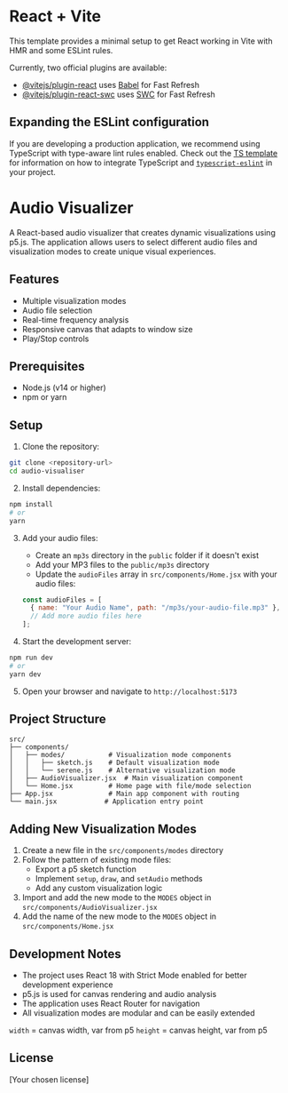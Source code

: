 # React + Vite

This template provides a minimal setup to get React working in Vite with HMR and some ESLint rules.

Currently, two official plugins are available:

- [@vitejs/plugin-react](https://github.com/vitejs/vite-plugin-react/blob/main/packages/plugin-react) uses [Babel](https://babeljs.io/) for Fast Refresh
- [@vitejs/plugin-react-swc](https://github.com/vitejs/vite-plugin-react/blob/main/packages/plugin-react-swc) uses [SWC](https://swc.rs/) for Fast Refresh

## Expanding the ESLint configuration

If you are developing a production application, we recommend using TypeScript with type-aware lint rules enabled. Check out the [TS template](https://github.com/vitejs/vite/tree/main/packages/create-vite/template-react-ts) for information on how to integrate TypeScript and [`typescript-eslint`](https://typescript-eslint.io) in your project.

# Audio Visualizer

A React-based audio visualizer that creates dynamic visualizations using p5.js. The application allows users to select different audio files and visualization modes to create unique visual experiences.

## Features

- Multiple visualization modes
- Audio file selection
- Real-time frequency analysis
- Responsive canvas that adapts to window size
- Play/Stop controls

## Prerequisites

- Node.js (v14 or higher)
- npm or yarn

## Setup

1. Clone the repository:

```bash
git clone <repository-url>
cd audio-visualiser
```

2. Install dependencies:

```bash
npm install
# or
yarn
```

3. Add your audio files:

   - Create an `mp3s` directory in the `public` folder if it doesn't exist
   - Add your MP3 files to the `public/mp3s` directory
   - Update the `audioFiles` array in `src/components/Home.jsx` with your audio files:

   ```javascript
   const audioFiles = [
     { name: "Your Audio Name", path: "/mp3s/your-audio-file.mp3" },
     // Add more audio files here
   ];
   ```

4. Start the development server:

```bash
npm run dev
# or
yarn dev
```

5. Open your browser and navigate to `http://localhost:5173`

## Project Structure

```
src/
├── components/
│   ├── modes/           # Visualization mode components
│   │   ├── sketch.js    # Default visualization mode
│   │   └── serene.js    # Alternative visualization mode
│   ├── AudioVisualizer.jsx  # Main visualization component
│   └── Home.jsx         # Home page with file/mode selection
├── App.jsx              # Main app component with routing
└── main.jsx            # Application entry point
```

## Adding New Visualization Modes

1. Create a new file in the `src/components/modes` directory
2. Follow the pattern of existing mode files:
   - Export a p5 sketch function
   - Implement `setup`, `draw`, and `setAudio` methods
   - Add any custom visualization logic
3. Import and add the new mode to the `MODES` object in `src/components/AudioVisualizer.jsx`
4. Add the name of the new mode to the `MODES` object in `src/components/Home.jsx`

## Development Notes

- The project uses React 18 with Strict Mode enabled for better development experience
- p5.js is used for canvas rendering and audio analysis
- The application uses React Router for navigation
- All visualization modes are modular and can be easily extended

`width` = canvas width, var from p5
`height` = canvas height, var from p5

## License

[Your chosen license]
